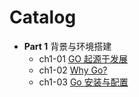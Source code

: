 # Catalog

- **Part 1** 背景与环境搭建
    - ch1-01 [GO 起源于发展](part-1-context-enviroment/ch1-01-genesis.md)
    - ch1-02 [Why Go?](part-1-context-enviroment/ch1-02-why-go.md)
    - ch1-03 [Go 安装与配置](part-1-context-enviroment/ch1-03-guide-install-start.md)
